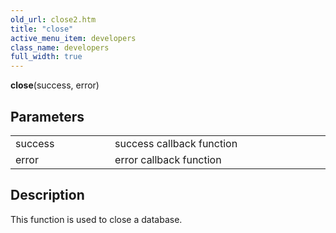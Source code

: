 ```yaml
---
old_url: close2.htm
title: "close"
active_menu_item: developers
class_name: developers
full_width: true
---
```



**close**(success, error)
   

## Parameters

<table>
<tr>
<td width="193">
success

</td>
<td width="17">

</td>
<td width="670">
success callback function

</td>
</tr>
<tr>
<td width="193">
error

</td>
<td width="17">

</td>
<td width="670">
error callback function

</td>
</tr>
</table>
     
   

## Description

This function is used to close a database.

